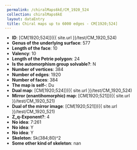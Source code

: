 ```yaml
--- 
 permalink: /chiralMaps6kE/CM_1920_524 
 collection: chiralMaps6kE
 layout: dataEntry
 title: Chiral maps up to 6000 edges - CM[1920;524]
---
```


- **ID**: [CM[1920;524]]({{ site.url }}/test/CM_1920_524)
- **Genus of the underlying surface**: 577
- **Length of the face**: 10
- **Valency**: 10
- **Length of the Petrie polygon**: 24
- **Is the automorphism group solvable?**: N
- **Number of vertices**: 384
- **Number of edges**: 1920
- **Number of faces**: 384
- **The map is self-**: Du
- **Dual map**: [CM[1920;524]]({{ site.url }}/test/CM_1920_524)
- **Mirror (enantihomorphic) map**: [CM[1920;521]]({{ site.url }}/test/CM_1920_521)
- **Dual of the mirror image**: [CM[1920;521]]({{ site.url }}/test/CM_1920_521)
- **Z_q-Exponent?**: 4
- **No idea**:  7:261
- **No idea**: Y
- **No idea**: Y
- **Skeleton**: Sk(384;80)^2
- **Some other kind of skeleton**: nan
